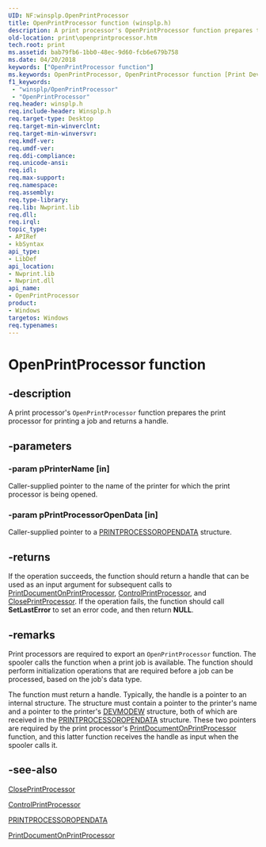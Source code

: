 ```yaml
---
UID: NF:winsplp.OpenPrintProcessor
title: OpenPrintProcessor function (winsplp.h)
description: A print processor's OpenPrintProcessor function prepares the print processor for printing a job and returns a handle.
old-location: print\openprintprocessor.htm
tech.root: print
ms.assetid: bab79fb6-1bb0-48ec-9d60-fcb6e679b758
ms.date: 04/20/2018
keywords: ["OpenPrintProcessor function"]
ms.keywords: OpenPrintProcessor, OpenPrintProcessor function [Print Devices], print.openprintprocessor, spoolfnc_b8a185f0-4289-49bb-bb98-b6f54b66fa70.xml, winsplp/OpenPrintProcessor
f1_keywords:
 - "winsplp/OpenPrintProcessor"
 - "OpenPrintProcessor"
req.header: winsplp.h
req.include-header: Winsplp.h
req.target-type: Desktop
req.target-min-winverclnt: 
req.target-min-winversvr: 
req.kmdf-ver: 
req.umdf-ver: 
req.ddi-compliance: 
req.unicode-ansi: 
req.idl: 
req.max-support: 
req.namespace: 
req.assembly: 
req.type-library: 
req.lib: Nwprint.lib
req.dll: 
req.irql: 
topic_type:
- APIRef
- kbSyntax
api_type:
- LibDef
api_location:
- Nwprint.lib
- Nwprint.dll
api_name:
- OpenPrintProcessor
product:
- Windows
targetos: Windows
req.typenames: 
---
```


# OpenPrintProcessor function


## -description


A print processor's <code>OpenPrintProcessor</code> function prepares the print processor for printing a job and returns a handle.


## -parameters




### -param pPrinterName [in]

Caller-supplied pointer to the name of the printer for which the print processor is being opened.


### -param pPrintProcessorOpenData [in]

Caller-supplied pointer to a <a href="https://docs.microsoft.com/windows-hardware/drivers/ddi/winsplp/ns-winsplp-_printprocessoropendata">PRINTPROCESSOROPENDATA</a> structure.


## -returns



If the operation succeeds, the function should return a handle that can be used as an input argument for subsequent calls to <a href="https://docs.microsoft.com/windows-hardware/drivers/ddi/winsplp/nf-winsplp-printdocumentonprintprocessor">PrintDocumentOnPrintProcessor</a>, <a href="https://docs.microsoft.com/windows-hardware/drivers/ddi/winsplp/nf-winsplp-controlprintprocessor">ControlPrintProcessor</a>, and <a href="https://docs.microsoft.com/windows-hardware/drivers/ddi/winsplp/nf-winsplp-closeprintprocessor">ClosePrintProcessor</a>. If the operation fails, the function should call <b>SetLastError</b> to set an error code, and then return <b>NULL</b>.




## -remarks



Print processors are required to export an <code>OpenPrintProcessor</code> function. The spooler calls the function when a print job is available. The function should perform initialization operations that are required before a job can be processed, based on the job's data type.

The function must return a handle. Typically, the handle is a pointer to an internal structure. The structure must contain a pointer to the printer's name and a pointer to the printer's <a href="https://docs.microsoft.com/windows/win32/api/wingdi/ns-wingdi-devmodew">DEVMODEW</a> structure, both of which are received in the <a href="https://docs.microsoft.com/windows-hardware/drivers/ddi/winsplp/ns-winsplp-_printprocessoropendata">PRINTPROCESSOROPENDATA</a> structure. These two pointers are required by the print processor's <a href="https://docs.microsoft.com/windows-hardware/drivers/ddi/winsplp/nf-winsplp-printdocumentonprintprocessor">PrintDocumentOnPrintProcessor</a> function, and this latter function receives the handle as input when the spooler calls it.




## -see-also




<a href="https://docs.microsoft.com/windows-hardware/drivers/ddi/winsplp/nf-winsplp-closeprintprocessor">ClosePrintProcessor</a>



<a href="https://docs.microsoft.com/windows-hardware/drivers/ddi/winsplp/nf-winsplp-controlprintprocessor">ControlPrintProcessor</a>



<a href="https://docs.microsoft.com/windows-hardware/drivers/ddi/winsplp/ns-winsplp-_printprocessoropendata">PRINTPROCESSOROPENDATA</a>



<a href="https://docs.microsoft.com/windows-hardware/drivers/ddi/winsplp/nf-winsplp-printdocumentonprintprocessor">PrintDocumentOnPrintProcessor</a>
 

 

